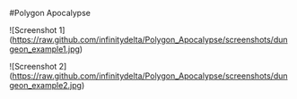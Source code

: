 #Polygon Apocalypse

![Screenshot 1] (https://raw.github.com/infinitydelta/Polygon_Apocalypse/screenshots/dungeon_example1.jpg)

![Screenshot 2] (https://raw.github.com/infinitydelta/Polygon_Apocalypse/screenshots/dungeon_example2.jpg)
